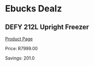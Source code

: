 
# Ebucks Dealz
## DEFY 212L Upright Freezer
[Product Page](https://www.ebucks.com/web/shop/productSelected.do?prodId=865023045&catId=704986856)

Price: R7999.00

Savings: 201.0


	